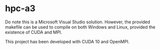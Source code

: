 # hpc-a3

Do note this is a Microsoft Visual Studio solution. However, the provided makefile can be used to compile on both Windows and Linux, provided the existence of CUDA and MPI.

This project has been developed with CUDA 10 and OpenMPI.